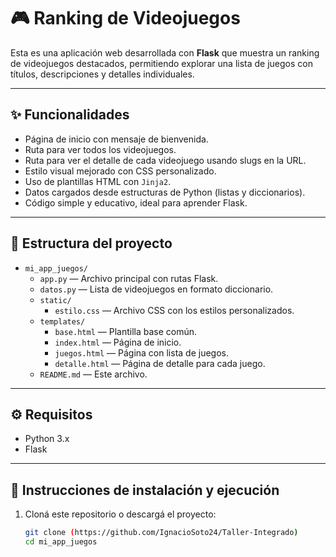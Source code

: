 # 🎮 Ranking de Videojuegos

Esta es una aplicación web desarrollada con **Flask** que muestra un ranking de videojuegos destacados, permitiendo explorar una lista de juegos con títulos, descripciones y detalles individuales.

---

## ✨ Funcionalidades

- Página de inicio con mensaje de bienvenida.
- Ruta para ver todos los videojuegos.
- Ruta para ver el detalle de cada videojuego usando slugs en la URL.
- Estilo visual mejorado con CSS personalizado.
- Uso de plantillas HTML con `Jinja2`.
- Datos cargados desde estructuras de Python (listas y diccionarios).
- Código simple y educativo, ideal para aprender Flask.

---

## 📂 Estructura del proyecto

- `mi_app_juegos/`
  - `app.py` — Archivo principal con rutas Flask.
  - `datos.py` — Lista de videojuegos en formato diccionario.
  - `static/`
    - `estilo.css` — Archivo CSS con los estilos personalizados.
  - `templates/`
    - `base.html` — Plantilla base común.
    - `index.html` — Página de inicio.
    - `juegos.html` — Página con lista de juegos.
    - `detalle.html` — Página de detalle para cada juego.
  - `README.md` — Este archivo.

---

## ⚙️ Requisitos

- Python 3.x
- Flask
---

## 🚀 Instrucciones de instalación y ejecución

1. Cloná este repositorio o descargá el proyecto:
   ```bash
   git clone (https://github.com/IgnacioSoto24/Taller-Integrado)
   cd mi_app_juegos
